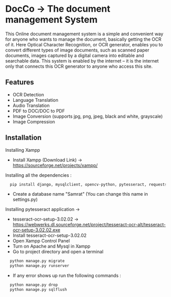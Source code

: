 
# DocCo -> The document management System


This Online document management system is a simple and convenient way for anyone who wants to manage the document, basically getting the OCR of it.
Here Optical Character Recognition, or OCR generator, enables you to convert different types of image documents, such as scanned paper documents, images captured by a digital camera into editable and searchable data.
This system is enabled by the internet – it is the internet only that connects this OCR generator to anyone who access this site.

## Features

- OCR Detection
- Language Translation
- Audio Translation
- PDF to DOC/DOC to PDF
- Image Conversion (supports jpg, png, jpeg, black and white, grayscale)
- Image Compression
  
## Installation 

Installing Xampp
- Install Xampp (Download Link) -> https://sourceforge.net/projects/xampp/

Installing all the dependencies :

```bash 
  pip install django, mysqlclient, opencv-python, pytesseract, requests, winspeech, SpeechRecognition, googletrans, gtts
```
- Create a database name "Samrat" (You can change this name in settings.py)
 
Installing pytesseract application ->

- tesseract-ocr-setup-3.02.02 ->  https://webwerks.dl.sourceforge.net/project/tesseract-ocr-alt/tesseract-ocr-setup-3.02.02.exe
- Install tesseract-ocr-setup-3.02.02
- Open Xampp Control Panel
- Turn on Apache and Mysql in Xampp
- Go to project directory and open a terminal

```bash 
  python manage.py migrate 
  python manage.py runserver
```
- If any error shows up run the following commands : 
```bash 
  python manage.py drop
  python manage.py sqlflush
```
